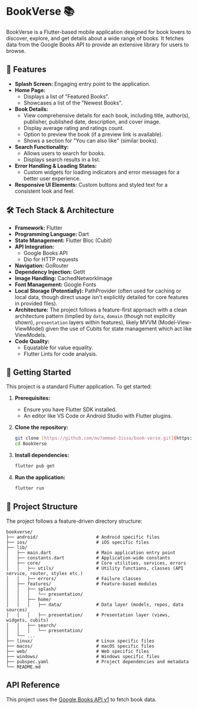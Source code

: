 # BookVerse 📚

BookVerse is a Flutter-based mobile application designed for book lovers to discover, explore, and get details about a wide range of books. It fetches data from the Google Books API to provide an extensive library for users to browse.

## 🌟 Features

* **Splash Screen:** Engaging entry point to the application.
* **Home Page:**
    * Displays a list of "Featured Books".
    * Showcases a list of the "Newest Books".
* **Book Details:**
    * View comprehensive details for each book, including title, author(s), publisher, published date, description, and cover image.
    * Display average rating and ratings count.
    * Option to preview the book (if a preview link is available).
    * Shows a section for "You can also like" (similar books).
* **Search Functionality:**
    * Allows users to search for books.
    * Displays search results in a list.
* **Error Handling & Loading States:**
    * Custom widgets for loading indicators and error messages for a better user experience.
* **Responsive UI Elements:** Custom buttons and styled text for a consistent look and feel.

## 🛠️ Tech Stack & Architecture

* **Framework:** Flutter
* **Programming Language:** Dart
* **State Management:** Flutter Bloc (Cubit)
* **API Integration:**
    * Google Books API
    * Dio for HTTP requests
* **Navigation:** GoRouter
* **Dependency Injection:** GetIt
* **Image Handling:** CachedNetworkImage
* **Font Management:** Google Fonts
* **Local Storage (Potentially):** PathProvider (often used for caching or local data, though direct usage isn't explicitly detailed for core features in provided files).
* **Architecture:** The project follows a feature-first approach with a clean architecture pattern (implied by `data`, `domain` (though not explicitly shown), `presentation` layers within features), likely MVVM (Model-View-ViewModel) given the use of Cubits for state management which act like ViewModels.
* **Code Quality:**
    * Equatable for value equality.
    * Flutter Lints for code analysis.

## 🚀 Getting Started

This project is a standard Flutter application. To get started:

1.  **Prerequisites:**
    * Ensure you have Flutter SDK installed.
    * An editor like VS Code or Android Studio with Flutter plugins.

2.  **Clone the repository:**
    ```bash
    git clone [https://github.com/mu7ammad-3issa/book-verse.git](https://github.com/mu7ammad-3issa/book-verse.git)
    cd BookVerse
    ```

3.  **Install dependencies:**
    ```bash
    flutter pub get
    ```

4.  **Run the application:**
    ```bash
    flutter run
    ```

## 📁 Project Structure

The project follows a feature-driven directory structure:

```
bookverse/
├── android/                      # Android specific files
├── ios/                          # iOS specific files
├── lib/
│   ├── main.dart                 # Main application entry point
│   ├── constants.dart            # Application-wide constants
│   ├── core/                     # Core utilities, services, errors
│   │   ├── utils/                # Utility functions, classes (API service, router, styles etc.)
│   │   ├── errors/               # Failure classes
│   ├── features/                 # Feature-based modules
│   │   ├── splash/
│   │   │   └── presentation/
│   │   ├── home/
│   │   │   ├── data/             # Data layer (models, repos, data sources)
│   │   │   ├── presentation/     # Presentation layer (views, widgets, cubits)
│   │   ├── search/
│   │   │   └── presentation/
│   └── ...
├── linux/                        # Linux specific files
├── macos/                        # macOS specific files
├── web/                          # Web specific files
├── windows/                      # Windows specific files
├── pubspec.yaml                  # Project dependencies and metadata
└── README.md
```

## API Reference

This project uses the [Google Books API v1](https://developers.google.com/books/docs/v1/using) to fetch book data.
